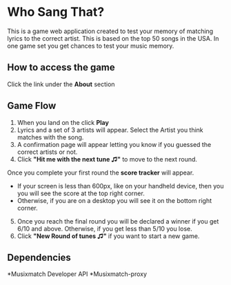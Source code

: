 # Who Sang That?
This is a game web application created to test your memory of matching lyrics to the correct artist. This is based on the top 50 songs in the USA.
In one game set you get chances to test your music memory.

## How to access the game
Click the link under the **About** section

## Game Flow
1. When you land on the click **Play**
2. Lyrics and a set of 3 artists will appear. Select the Artist you think matches with the song.
3. A confirmation page will appear letting you know if you guessed the correct artists or not.
4. Click **"Hit me with the next tune ♫"** to move to the next round.

Once you complete your first round the **score tracker** will appear.
* If your screen is less than 600px, like on your handheld device, then you you will see the score at the top right corner.
* Otherwise, if you are on a desktop you will see it on the bottom right corner.

5. Once you reach the final round you will be declared a winner if you get 6/10 and above. Otherwise, if you get less than 5/10 you lose.
6. Click **"New Round of tunes ♫"** if you want to start a new game.

## Dependencies
*Musixmatch Developer API
*Musixmatch-proxy
